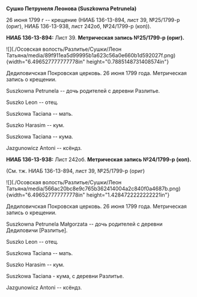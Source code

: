 **Сушко Петрунеля Леонова (Suszkowna Petrunela)**

26 июня 1799 г -- крещение (НИАБ 136-13-894, лист 39, №25/1799-р (ориг),
НИАБ 136-13-938, лист 242об, №24/1799-р (коп)).

**НИАБ 136-13-894:** Лист 39. **Метрическая запись №25/1799-р (ориг).**

![](./Осовская волость/Разлитье/Сушки/Леон Татьяна/media/89f911ea5d99995b1a623c56a0e660b1d592027f.png){width="6.496527777777778in"
height="0.7885148731408574in"}

Дедиловичская Покровская церковь. 26 июня 1799 года. Метрическая запись
о крещении.

Suszkowna Petrunela -- дочь родителей с деревни Разлитье.

Suszko Leon -- отец.

Suszkowa Taciana -- мать.

Suszko Harasim -- кум.

Suszkowa Taciana -- кума.

Jazgunowicz Antoni -- ксёндз.

**НИАБ 136-13-938:** Лист 242об. **Метрическая запись №24/1799-р
(коп).**

(См. тж. НИАБ 136-13-894, лист 39, №25/1799-р (ориг)

![](./Осовская волость/Разлитье/Сушки/Леон Татьяна/media/566ac20bc8e9c765b362414004a2c840f0a4687b.png){width="6.496527777777778in"
height="1.4284722222222221in"}

Дедиловичская Покровская церковь. 26 июня 1799 года. Метрическая запись
о крещении.

Suszkowna Petrunela Małgorzata -- дочь родителей с деревни Дедиловичи
\[Разлитье\].

Suszko Leon -- отец.

Suszkowa Taciana -- мать.

Suszko Harasim -- кум.

Suszkowa Taciana - кума, с деревни Разлитье.

Jazgunowicz Antoni -- ксёндз.
